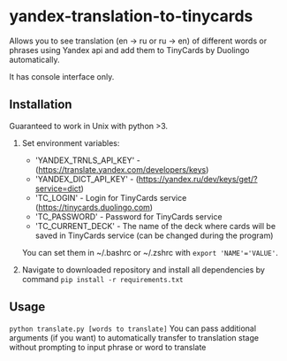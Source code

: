 # yandex-translation-to-tinycards
Allows you to see translation (en -> ru or ru -> en) of different words or phrases using Yandex api and add them to TinyCards by Duolingo automatically.

It has console interface only.

## Installation
Guaranteed to work in Unix with python >3.

1. Set environment variables:
    * 'YANDEX_TRNLS_API_KEY' - (https://translate.yandex.com/developers/keys)
    * 'YANDEX_DICT_API_KEY' - (https://yandex.ru/dev/keys/get/?service=dict)
    * 'TC_LOGIN' - Login for TinyCards service (https://tinycards.duolingo.com)
    * 'TC_PASSWORD' - Password for TinyCards service
    * 'TC_CURRENT_DECK' - The name of the deck where cards will be saved in TinyCards service (can be changed during the program)

    You can set them in ~/.bashrc or ~/.zshrc with `export 'NAME'='VALUE'`.
2. Navigate to downloaded repository and install all dependencies by command `pip install -r requirements.txt`

## Usage

`python translate.py [words to translate]`
    You can pass additional arguments (if you want) to automatically transfer to translation stage without prompting to input phrase or word to translate
